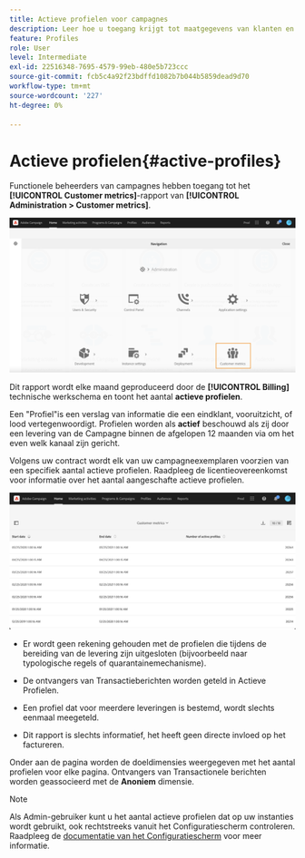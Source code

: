 ```yaml
---
title: Actieve profielen voor campagnes
description: Leer hoe u toegang krijgt tot maatgegevens van klanten en actieve profielen
feature: Profiles
role: User
level: Intermediate
exl-id: 22516348-7695-4579-99eb-480e5b723ccc
source-git-commit: fcb5c4a92f23bdffd1082b7b044b5859dead9d70
workflow-type: tm+mt
source-wordcount: '227'
ht-degree: 0%

---
```


# Actieve profielen{#active-profiles}

Functionele beheerders van campagnes hebben toegang tot het **[!UICONTROL Customer metrics]**-rapport van **[!UICONTROL Administration > Customer metrics]**.

![](assets/audience_customer_metrics.png)

Dit rapport wordt elke maand geproduceerd door de **[!UICONTROL Billing]** technische werkschema en toont het aantal **actieve profielen**.

Een &quot;Profiel&quot;is een verslag van informatie die een eindklant, vooruitzicht, of lood vertegenwoordigt. Profielen worden als **actief** beschouwd als zij door een levering van de Campagne binnen de afgelopen 12 maanden via om het even welk kanaal zijn gericht.

Volgens uw contract wordt elk van uw campagneexemplaren voorzien van een specifiek aantal actieve profielen. Raadpleeg de licentieovereenkomst voor informatie over het aantal aangeschafte actieve profielen.

![](assets/audience_active_profiles_list.png)



* Er wordt geen rekening gehouden met de profielen die tijdens de bereiding van de levering zijn uitgesloten (bijvoorbeeld naar typologische regels of quarantainemechanisme).

* De ontvangers van Transactieberichten worden geteld in Actieve Profielen.

* Een profiel dat voor meerdere leveringen is bestemd, wordt slechts eenmaal meegeteld.

* Dit rapport is slechts informatief, het heeft geen directe invloed op het factureren.

Onder aan de pagina worden de doeldimensies weergegeven met het aantal profielen voor elke pagina. Ontvangers van Transactionele berichten worden geassocieerd met de **Anoniem** dimensie.

>[!NOTE]
>
>Als Admin-gebruiker kunt u het aantal actieve profielen dat op uw instanties wordt gebruikt, ook rechtstreeks vanuit het Configuratiescherm controleren. Raadpleeg de [documentatie van het Configuratiescherm](https://experienceleague.adobe.com/docs/control-panel/using/performance-monitoring/active-profiles-monitoring.html) voor meer informatie.
